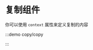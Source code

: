 <!--
 * @Author: hzm
 * @Date: 2022-10-18 12:44:51
 * @Description: 
-->

<script setup>
import copy from './copy.vue';
</script>

# 复制组件


你可以使用 `context` 属性来定义复制的内容

:::demo copy/copy

<copy></copy>

:::